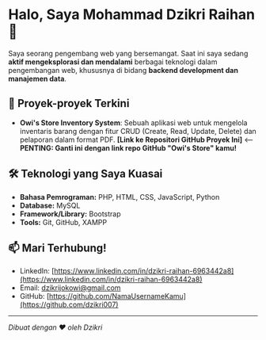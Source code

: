 # Halo, Saya Mohammad Dzikri Raihan 👋

Saya seorang pengembang web yang bersemangat. Saat ini saya sedang **aktif mengeksplorasi dan mendalami** berbagai teknologi dalam pengembangan web, khususnya di bidang **backend development dan manajemen data**.

## 🚀 Proyek-proyek Terkini

* **Owi's Store Inventory System**: Sebuah aplikasi web untuk mengelola inventaris barang dengan fitur CRUD (Create, Read, Update, Delete) dan pelaporan dalam format PDF.
    **[Link ke Repositori GitHub Proyek Ini]** <-- **PENTING: Ganti ini dengan link repo GitHub "Owi's Store" kamu!**

## 🛠️ Teknologi yang Saya Kuasai

* **Bahasa Pemrograman:** PHP, HTML, CSS, JavaScript, Python
* **Database:** MySQL
* **Framework/Library:** Bootstrap
* **Tools:** Git, GitHub, XAMPP

## 📫 Mari Terhubung!

* LinkedIn: [https://www.linkedin.com/in/dzikri-raihan-6963442a8](https://www.linkedin.com/in/dzikri-raihan-6963442a8) 
* Email: dzikrijokowi@gmail.com
* GitHub: [https://github.com/NamaUsernameKamu](https://github.com/dzikri007) 
---
_Dibuat dengan ❤️ oleh Dzikri_

